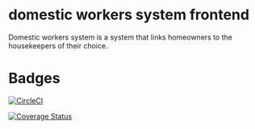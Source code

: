 # domestic workers system frontend
Domestic workers system is a system that links homeowners to the housekeepers of their choice.

# Badges

[![CircleCI](https://circleci.com/gh/Niyonsengaeric/Domestic-workers-system-frontend.svg?style=svg)](https://circleci.com/gh/Niyonsengaeric/Domestic-workers-system-frontend)

[![Coverage Status](https://coveralls.io/repos/github/Niyonsengaeric/Domestic-workers-system/badge.svg?branch=develop)](https://coveralls.io/github/Niyonsengaeric/Domestic-workers-system?branch=develop)